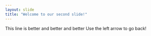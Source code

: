 ```yaml
---
layout: slide
title: "Welcome to our second slide!"
---
```

This line is better and better and better
Use the left arrow to go back!
